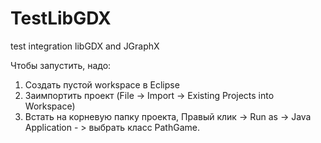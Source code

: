 TestLibGDX
==========

test integration libGDX and JGraphX

Чтобы запустить, надо:

1. Создать пустой workspace в Eclipse
2. Заимпортить проект (File -> Import -> Existing Projects into Workspace)
3. Встать на корневую папку проекта, Правый клик -> Run as -> Java Application - > выбрать класс PathGame.

